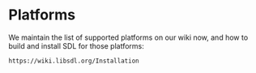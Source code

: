 Platforms
=========

We maintain the list of supported platforms on our wiki now, and how to
build and install SDL for those platforms:

    https://wiki.libsdl.org/Installation

